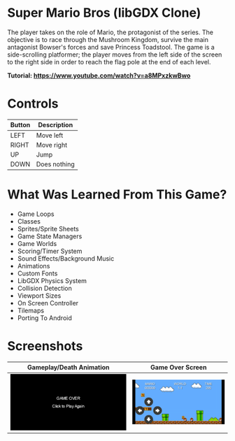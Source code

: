 # Super Mario Bros (libGDX Clone)
The player takes on the role of Mario, the protagonist of the series. The objective is to race through the Mushroom Kingdom, survive the main antagonist Bowser's forces and save Princess Toadstool. The game is a side-scrolling platformer; the player moves from the left side of the screen to the right side in order to reach the flag pole at the end of each level.

**Tutorial: https://www.youtube.com/watch?v=a8MPxzkwBwo**

# Controls
Button | Description
------ | -----------
LEFT | Move left
RIGHT | Move right
UP | Jump
DOWN | Does nothing

# What Was Learned From This Game?
- Game Loops
- Classes
- Sprites/Sprite Sheets
- Game State Managers
- Game Worlds
- Scoring/Timer System
- Sound Effects/Background Music
- Animations
- Custom Fonts
- LibGDX Physics System
- Collision Detection
- Viewport Sizes
- On Screen Controller
- Tilemaps
- Porting To Android

# Screenshots
Gameplay/Death Animation | Game Over Screen
---- | --------
<img src="/screenshots/GameOver.jpg"> | <img src="/screenshots/Death.jpg">

